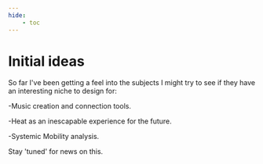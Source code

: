```yaml
---
hide:
    - toc
---
```


# Initial ideas

So far I've been getting a feel into the subjects I might try to see if they have an interesting niche to design for:

-Music creation and connection tools.

-Heat as an inescapable experience for the future.

-Systemic Mobility analysis.



Stay 'tuned' for news on this.
